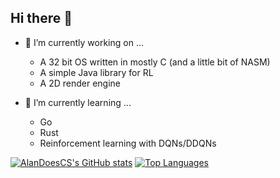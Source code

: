 ## Hi there 👋


- 🔭 I’m currently working on ...
  - A 32 bit OS written in mostly C (and a little bit of NASM)
  - A simple Java library for RL
  - A 2D render engine
 
- 🌱 I’m currently learning ...
  - Go
  - Rust
  - Reinforcement learning with DQNs/DDQNs
<!--

Here are some ideas to get you started:

- 🌱 I’m currently learning ...
- 👯 I’m looking to collaborate on ...
- 🤔 I’m looking for help with ...
- 💬 Ask me about ...
- 📫 How to reach me: ...
- 😄 Pronouns: ...
- ⚡ Fun fact: ...
-->

[![AlanDoesCS's GitHub stats](https://github-readme-stats.vercel.app/api?username=AlanDoesCS&theme=radical)](https://github.com/AlanDoesCS) [![Top Languages](https://github-readme-stats.vercel.app/api/top-langs/?username=AlanDoesCS&theme=radical)](https://github.com/AlanDoesCS)

